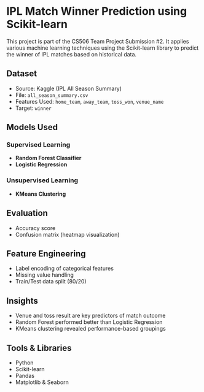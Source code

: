 
# IPL Match Winner Prediction using Scikit-learn

This project is part of the CS506 Team Project Submission #2. It applies various machine learning techniques using the Scikit-learn library to predict the winner of IPL matches based on historical data.

## Dataset
- Source: Kaggle (IPL All Season Summary)
- File: `all_season_summary.csv`
- Features Used: `home_team`, `away_team`, `toss_won`, `venue_name`
- Target: `winner`

## Models Used
### Supervised Learning
- **Random Forest Classifier**
- **Logistic Regression**

### Unsupervised Learning
- **KMeans Clustering**

## Evaluation
- Accuracy score
- Confusion matrix (heatmap visualization)

## Feature Engineering
- Label encoding of categorical features
- Missing value handling
- Train/Test data split (80/20)

## Insights
- Venue and toss result are key predictors of match outcome
- Random Forest performed better than Logistic Regression
- KMeans clustering revealed performance-based groupings

## Tools & Libraries
- Python
- Scikit-learn
- Pandas
- Matplotlib & Seaborn

